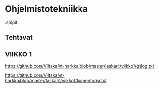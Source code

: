 # Ohjelmistotekniikka
:shipit:

## Tehtavat

## VIIKKO 1

https://github.com/Viltska/ot-harkka/blob/master/laskarit/viikko1/gitlog.txt

https://github.com/Viltska/ot-harkka/blob/master/laskarit/viikko1/komentorivi.txt
